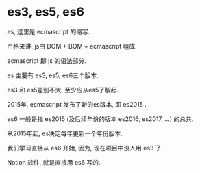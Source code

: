 # es3, es5, es6

es, 这里是 ecmascript 的缩写.

严格来讲, js由 DOM + BOM + ecmascript 组成.

ecmascript 即 js 的语法部分.

es 主要有 es3, es5, es6三个版本.

es3 和 es5差别不大, 至少应从es5了解起.

2015年, ecmascript 发布了新的es版本, 即 es2015 .

es6 一般是指 es2015 (及后续年份的版本 es2016, es2017, ...) 的总共.

从2015年起, es决定每年更新一个年份版本.

我们学习直接从 es6 开始, 因为, 现在项目中没人用 es3 了.

Notion 软件, 就是直接用 es6 写的.
